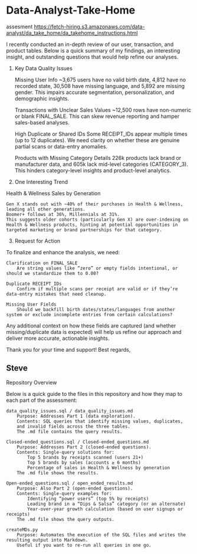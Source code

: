 # Data-Analyst-Take-Home
assesment
https://fetch-hiring.s3.amazonaws.com/data-analyst/da_take_home/da_takehome_instructions.html

I recently conducted an in-depth review of our user, transaction, and product tables. Below is a quick summary of my findings, an interesting insight, and outstanding questions that would help refine our analyses.
1. Key Data Quality Issues

    Missing User Info
        ~3,675 users have no valid birth date, 4,812 have no recorded state, 30,508 have missing language, and 5,892 are missing gender.
        This impairs accurate segmentation, personalization, and demographic insights.

    Transactions with Unclear Sales Values
        ~12,500 rows have non-numeric or blank FINAL_SALE. This can skew revenue reporting and hamper sales-based analyses.

    High Duplicate or Shared IDs
        Some RECEIPT_IDs appear multiple times (up to 12 duplicates). We need clarity on whether these are genuine partial scans or data-entry anomalies.

    Products with Missing Category Details
        226k products lack brand or manufacturer data, and 605k lack mid-level categories (CATEGORY_3). This hinders category-level insights and product-level analytics.

2. One Interesting Trend

Health & Wellness Sales by Generation

    Gen X stands out with ~40% of their purchases in Health & Wellness, leading all other generations.
    Boomer+ follows at 36%, Millennials at 31%.
    This suggests older cohorts (particularly Gen X) are over-indexing on Health & Wellness products, hinting at potential opportunities in targeted marketing or brand partnerships for that category.

3. Request for Action

To finalize and enhance the analysis, we need:

    Clarification on FINAL_SALE
        Are string values like “zero” or empty fields intentional, or should we standardize them to 0.00?

    Duplicate RECEIPT_IDs
        Confirm if multiple scans per receipt are valid or if they’re data-entry mistakes that need cleanup.

    Missing User Fields
        Should we backfill birth dates/states/languages from another system or exclude incomplete entries from certain calculations?

Any additional context on how these fields are captured (and whether missing/duplicate data is expected) will help us refine our approach and deliver more accurate, actionable insights.

Thank you for your time and support!
Best regards,

Steve
----------------------------------------

Repository Overview

Below is a quick guide to the files in this repository and how they map to each part of the assessment:


    data_quality_issues.sql / data_quality_issues.md
        Purpose: Addresses Part 1 (data exploration).
        Contents: SQL queries that identify missing values, duplicates, 
        and invalid fields across the three tables. 
        The .md file contains the query results.

    Closed-ended_questions.sql / Closed-ended_questions.md
        Purpose: Addresses Part 2 (closed-ended questions).
        Contents: Single-query solutions for:
            Top 5 brands by receipts scanned (users 21+)
            Top 5 brands by sales (accounts ≥ 6 months)
            Percentage of sales in Health & Wellness by generation
        The .md file shows the results.

    Open-ended_questions.sql / open_ended_results.md
        Purpose: Also Part 2 (open-ended questions).
        Contents: Single-query examples for:
            Identifying “power users” (top 5% by receipts)
            Leading brand in a “Dips & Salsa” category (or an alternate)
            Year-over-year growth calculation (based on user signups or receipts)
        The .md file shows the query outputs.

    createMDs.py
        Purpose: Automates the execution of the SQL files and writes the resulting output into Markdown. 
        Useful if you want to re-run all queries in one go.
